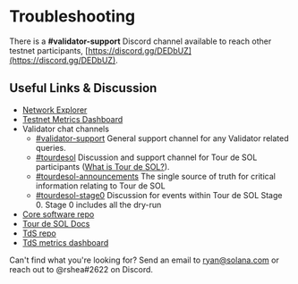 # Troubleshooting

There is a **\#validator-support** Discord channel available to reach other
testnet participants, [https://discord.gg/DEDbUZ](https://discord.gg/DEDbUZ).

## Useful Links & Discussion
* [Network Explorer](http://explorer.solana.com/)
* [Testnet Metrics Dashboard](https://metrics.solana.com:3000/d/testnet-edge/testnet-monitor-edge?refresh=60s&orgId=2)
* Validator chat channels
  * [\#validator-support](https://discord.gg/DEDbUZ) General support channel for any Validator related queries.
  * [\#tourdesol](https://discord.gg/BdujK2) Discussion and support channel for Tour de SOL participants ([What is Tour de SOL?](https://solana.com/tds/)).
  * [\#tourdesol-announcements](https://discord.gg/HEgJPM) The single source of truth for critical information relating to Tour de SOL
  * [\#tourdesol-stage0](https://discord.gg/Xf8tES) Discussion for events within Tour de SOL Stage 0. Stage 0 includes all the dry-run
* [Core software repo](https://github.com/solana-labs/solana)
* [Tour de SOL Docs](https://docs.solana.com/tour-de-sol)
* [TdS repo](https://github.com/solana-labs/tour-de-sol)
* [TdS metrics dashboard](https://metrics.solana.com:3000/d/testnet-edge/testnet-monitor-edge?refresh=1m&from=now-15m&to=now&var-testnet=tds&orgId=2&var-datasource=TdS%20Metrics%20%28read-only%29)

Can't find what you're looking for? Send an email to ryan@solana.com or reach out to @rshea\#2622 on Discord.
